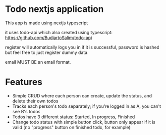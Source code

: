 # Todo nextjs application
This app is made using nextjs typescript

it uses todo-api which also created using typescript: https://github.com/BudiartoSalim/todo-api

register will automatically logs you in if it is successful, password is hashed but feel free to just register dummy data.

email MUST BE an email format.

# Features
- Simple CRUD where each person can create, update the status, and delete their own todos
- Tracks each person's todo separately; if you're logged in as A, you can't see B's todos
- Todos have 3 different status: Started, In progress, Finished
- Change todo status with simple button click, button only appear if it is valid (no "progress" button on finished todo, for example)
